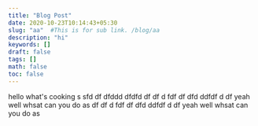 ```yaml
---
title: "Blog Post"
date: 2020-10-23T10:14:43+05:30
slug: "aa"	#This is for sub link. /blog/aa
description: "hi"
keywords: []
draft: false
tags: []
math: false
toc: false
---
```


hello what's cooking s sfd df dfddd dfdfd df df d fdf df dfd
 ddfdf d df yeah well whsat can you do as
  df df d fdf df dfd
 ddfdf d df yeah well whsat can you do as

